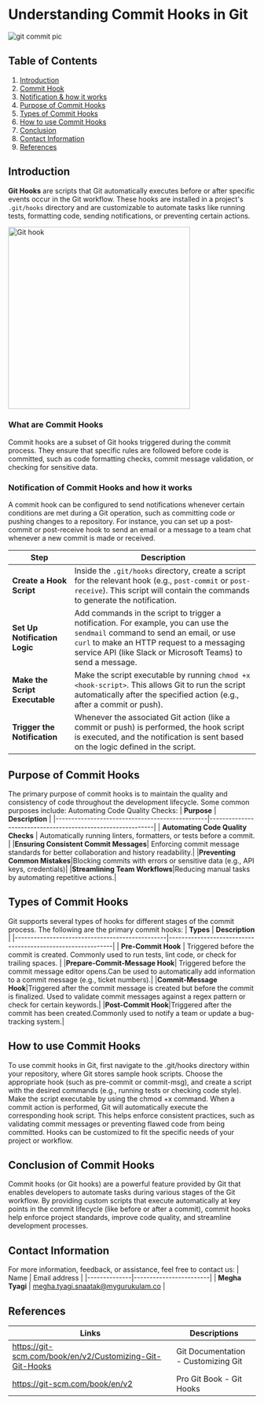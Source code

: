 # Understanding Commit Hooks in Git 

![git commit pic](https://github.com/user-attachments/assets/9a705d62-cd1c-4a24-adc6-7313de88e3dd)

## Table of Contents
1. [Introduction](#introduction)
2. [Commit Hook](#what-are-commit-hooks)
3. [Notification & how it works](#notification-of-commit-hooks-and-how-it-works)
4. [Purpose of Commit Hooks](#purpose-of-commit-hooks)
5. [Types of Commit Hooks](#types-of-commit-hooks)
6. [How to use Commit Hooks](#how-to-use-commit-hooks)
7. [Conclusion](#conclusion-of-commit-hooks)
8. [Contact Information](#contact-information)
9. [References](#references)
  

## Introduction

**Git Hooks** are scripts that Git automatically executes before or after specific events occur in the Git workflow. These hooks are installed in a project's `.git/hooks` directory and are customizable to automate tasks like running tests, formatting code, sending notifications, or preventing certain actions.

<img width="370" alt="Git hook" src="https://github.com/user-attachments/assets/6bbb9890-e18c-4028-aa79-32472020308e">

### What are Commit Hooks

Commit hooks are a subset of Git hooks triggered during the commit process. They ensure that specific rules are followed before code is committed, such as code formatting checks, commit message validation, or checking for sensitive data.

### Notification of Commit Hooks and how it works
A commit hook can be configured to send notifications whenever certain conditions are met during a Git operation, such as committing code or pushing changes to a repository. For instance, you can set up a post-commit or post-receive hook to send an email or a message to a team chat whenever a new commit is made or received.

| Step                        | Description                                                                                                                                                   |
|-----------------------------|---------------------------------------------------------------------------------------------------------------------------------------------------------------|
| **Create a Hook Script**    | Inside the `.git/hooks` directory, create a script for the relevant hook (e.g., `post-commit` or `post-receive`). This script will contain the commands to generate the notification. |
| **Set Up Notification Logic** | Add commands in the script to trigger a notification. For example, you can use the `sendmail` command to send an email, or use `curl` to make an HTTP request to a messaging service API (like Slack or Microsoft Teams) to send a message. |
| **Make the Script Executable** | Make the script executable by running `chmod +x <hook-script>`. This allows Git to run the script automatically after the specified action (e.g., after a commit or push). |
| **Trigger the Notification**  | Whenever the associated Git action (like a commit or push) is performed, the hook script is executed, and the notification is sent based on the logic defined in the script. |


## Purpose of Commit Hooks

The primary purpose of commit hooks is to maintain the quality and consistency of code throughout the development lifecycle. Some common purposes include:
Automating Code Quality Checks:
| **Purpose**                                 | **Description**                                          |
|------------------------------------------------|------------------------------------------------------------|
| **Automating Code Quality Checks** | Automatically running linters, formatters, or tests before a commit. |
|**Ensuring Consistent Commit Messages**| Enforcing commit message standards for better collaboration and history readability.|
|**Preventing Common Mistakes**|Blocking commits with errors or sensitive data (e.g., API keys, credentials)|
|**Streamlining Team Workflows**|Reducing manual tasks by automating repetitive actions.|

## Types of Commit Hooks
Git supports several types of hooks for different stages of the commit process. The following are the primary commit hooks:
| **Types**                                 | **Description**                                          |
|------------------------------------------------|------------------------------------------------------------|
|  **Pre-Commit Hook** |  Triggered before the commit is created. Commonly used to run tests, lint code, or check for trailing spaces. |
|**Prepare-Commit-Message Hook**| Triggered before the commit message editor opens.Can be used to automatically add information to a commit message (e.g., ticket numbers).|
|**Commit-Message Hook**|Triggered after the commit message is created but before the commit is finalized. Used to validate commit messages against a regex pattern or check for certain keywords.|
|**Post-Commit Hook**|Triggered after the commit has been created.Commonly used to notify a team or update a bug-tracking system.|

## How to use Commit Hooks
To use commit hooks in Git, first navigate to the .git/hooks directory within your repository, where Git stores sample hook scripts. Choose the appropriate hook (such as pre-commit or commit-msg), and create a script with the desired commands (e.g., running tests or checking code style). Make the script executable by using the chmod +x command. When a commit action is performed, Git will automatically execute the corresponding hook script. This helps enforce consistent practices, such as validating commit messages or preventing flawed code from being committed. Hooks can be customized to fit the specific needs of your project or workflow.

## Conclusion of Commit Hooks
Commit hooks (or Git hooks) are a powerful feature provided by Git that enables developers to automate tasks during various stages of the Git workflow. By providing custom scripts that execute automatically at key points in the commit lifecycle (like before or after a commit), commit hooks help enforce project standards, improve code quality, and streamline development processes.

## Contact Information
For more information, feedback, or assistance, feel free to contact us:
| Name         | Email address          |
|--------------|------------------------|
| **Megha Tyagi**          | megha.tyagi.snaatak@mygurukulam.co  |


## References
| Links                                             | Descriptions                                                    |
|---------------------------------------------------|-----------------------------------------------------------------|
|https://git-scm.com/book/en/v2/Customizing-Git-Git-Hooks |Git Documentation - Customizing Git|
|https://git-scm.com/book/en/v2 | Pro Git Book - Git Hooks|











